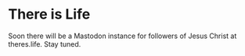 # There is Life

Soon there will be a Mastodon instance for followers of Jesus Christ at theres.life. Stay tuned. 
